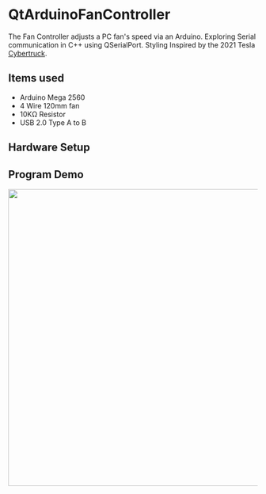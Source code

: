 # QtArduinoFanController
The Fan Controller adjusts a PC fan's speed via an Arduino. Exploring Serial communication in C++ using QSerialPort. Styling Inspired by the 2021 Tesla [Cybertruck](https://www.tesla.com/cybertruck).  

## Items used
* Arduino Mega 2560
* 4 Wire 120mm fan
* 10KΩ Resistor
* USB 2.0 Type A to B

## Hardware Setup

## Program Demo
<img src="https://github.com/rossman729/QtArduinoFanController/blob/master/previewFiles/UIpreview.gif" width="600">
